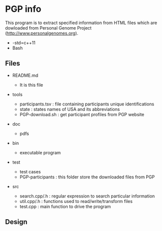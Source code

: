 PGP info
========

This program is to extract specified information from HTML files which are dowloaded from 
Personal Genome Project (http://www.personalgenomes.org).

* -std=c++11
* Bash

Files
-----

* README.md
  - It is this file

* tools
  - participants.tsv : file containing participants unique identifications
  - state : states names of USA and its abbreviations
  - PGP-download.sh : get participant profiles from PGP website

* doc
  - pdfs

* bin
  - executable program

* test
  - test cases
  - PGP-participants : this folder store the downloaded files from PGP

* src
  - search.cpp/.h : regular expression to search particular information
  - util.cpp/.h : functions used to read/write/transform files
  - test.cpp : main function to drive the program

Design
------







